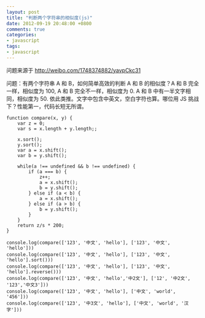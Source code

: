 ```yaml
---
layout: post
title: "判断两个字符串的相似度(js)"
date: 2012-09-19 20:48:00 +0800
comments: true
categories:
- javascript
tags:
- javascript
---
```


问题来源于 http://weibo.com/1748374882/yavpCkc31

问题：有两个字符串 A 和 B，如何简单高效的判断 A 和 B 的相似度？A 和 B 完全一样，相似度为 100, A 和 B 完全不一样，相似度为 0. A 和 B 中有一半文字相同，相似度为 50. 依此类推。文字中包含中英文，空白字符也算。哪位用 JS 挑战下？性能第一，代码长短无所谓。

```
function compare(x, y) {
	var z = 0;
	var s = x.length + y.length;;

	x.sort();
	y.sort();
	var a = x.shift();
	var b = y.shift();

	while(a !== undefined && b !== undefined) {
		if (a === b) {
			z++;
			a = x.shift();
			b = y.shift();
		} else if (a < b) {
			a = x.shift();
		} else if (a > b) {
			b = y.shift();
		}
	}
	return z/s * 200;
}

console.log(compare(['123', '中文', 'hello'], ['123', '中文', 'hello']))
console.log(compare(['123', '中文', 'hello'], ['123', '中文', 'hello'].sort()))
console.log(compare(['123', '中文', 'hello'], ['123', '中文', 'hello'].reverse()))
console.log(compare(['123', '中文', 'hello','中2文'], ['12', '中2文', '123','中文3']))
console.log(compare(['123', '中文', 'hello'], ['中文', 'world', '456']))
console.log(compare(['123', '中3文', 'hello'], ['中文', 'world', '汉字']))
```
